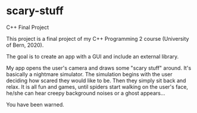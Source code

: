 # scary-stuff
C++ Final Project

This project is a final project of my C++ Programming 2 course (University of Bern, 2020). 

The goal is to create an app with a GUI and include an external library.

My app opens the user's camera and draws some "scary stuff" around. It's basically a nightmare simulator. The simulation begins with the user deciding how scared they would like to be. Then they simply sit back and relax. It is all fun and games, until spiders start walking on the user's face, he/she can hear creepy background noises or a ghost appears...

You have been warned.
